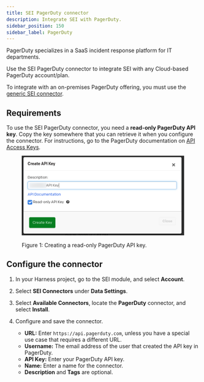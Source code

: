 ```yaml
---
title: SEI PagerDuty connector
description: Integrate SEI with PagerDuty.
sidebar_position: 150
sidebar_label: PagerDuty
---
```


PagerDuty specializes in a SaaS incident response platform for IT departments.

Use the SEI PagerDuty connector to integrate SEI with any Cloud-based PagerDuty account/plan.

To integrate with an on-premises PagerDuty offering, you must use the [generic SEI connector](./sei-connector-generic.md).

## Requirements

To use the SEI PagerDuty connector, you need a **read-only PagerDuty API key**. Copy the key somewhere that you can retrieve it when you configure the connector. For instructions, go to the PagerDuty documentation on [API Access Keys](https://support.pagerduty.com/docs/api-access-keys).

<figure>

![](./static/pagerduty-api-key.png)

<figcaption>Figure 1: Creating a read-only PagerDuty API key.</figcaption>
</figure>

## Configure the connector

1. In your Harness project, go to the SEI module, and select **Account**.
2. Select **SEI Connectors** under **Data Settings**.
3. Select **Available Connectors**, locate the **PagerDuty** connector, and select **Install**.
4. Configure and save the connector.

   * **URL:** Enter `https://api.pagerduty.com`, unless you have a special use case that requires a different URL.
   * **Username:** The email address of the user that created the API key in PagerDuty.
   * **API Key:** Enter your PagerDuty API key.
   * **Name:** Enter a name for the connector.
   * **Description** and **Tags** are optional.
